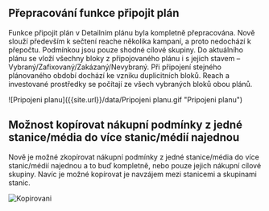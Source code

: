 ﻿---
categories: [fenix]
layout: fenix
---
## Přepracování funkce připojit plán 
Funkce připojit plán v Detailním plánu byla kompletně přepracována. Nově slouží především k sečtení reache několika kampaní, a proto nedochází k přepočtu. Podmínkou jsou pouze shodné cílové skupiny. Do aktuálního plánu se vloží všechny bloky z připojovaného plánu i s jejich stavem – Vybraný/Zafixovaný/Zakázaný/Nevybraný. Při připojení stejného plánovaného období dochází ke vzniku duplicitních bloků. Reach a investované prostředky se počítají ze všech vybraných bloků obou plánů.

![Pripojeni planu]({{site.url}}/data/Pripojeni planu.gif "Pripojeni planu")

## Možnost kopírovat nákupní podmínky z jedné stanice/média do více stanic/médií najednou
Nově je možné zkopírovat nákupní podmínky z jedné stanice/média do více stanic/médií najednou a to buď kompletně, nebo pouze jejich nákupní cílové skupiny. Navíc je možné kopírovat je navzájem mezi stanicemi a skupinami stanic.

![Kopirovani]({{site.url}}/data/Kopirovani.gif "Možnost kopírovat nákupní podmínky z jedné stanice/média do více stanic/médií najednou")
